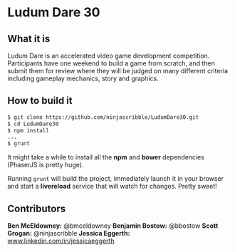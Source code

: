 Ludum Dare 30
=============

What it is
----------

Ludum Dare is an accelerated video game development competition. Participants have
one weekend to build a game from scratch, and then submit them for review where they
will be judged on many different criteria including gameplay mechanics, story and
graphics.

How to build it
---------------

```bash
$ git clone https://github.com/ninjascribble/LudumDare30.git
$ cd LudumDare30
$ npm install
...
$ grunt
```

It might take a while to install all the **npm** and **bower** dependencies
(PhaserJS is pretty huge).

Running `grunt` will build the project, immediately launch it in your browser
and start a **livereload** service that will watch for changes. Pretty sweet!

Contributors
------------
**Ben McEldowney:** @bmceldowney
**Benjamin Bostow:** @bbostow
**Scott Grogan:** @ninjascribble
**Jessica Eggerth:** www.linkedin.com/in/jessicaeggerth